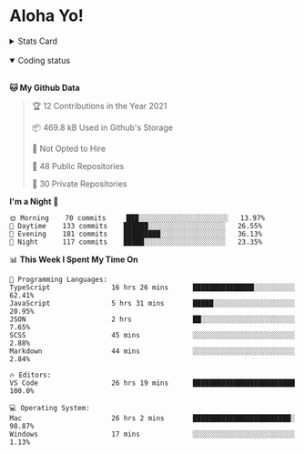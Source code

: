 # Aloha Yo!

<details>
<summary>Stats Card</summary>
 
[![Anurag's github stats](https://github-readme-stats.vercel.app/api?username=GarfieldZHU&show_icons=true&theme=tokyonight)](https://github.com/anuraghazra/github-readme-stats)
 
</details>

<br/>

<details open>

<summary>Coding status</summary>

<br/>

<!--START_SECTION:waka-->
**🐱 My Github Data** 

> 🏆 12 Contributions in the Year 2021
 > 
> 📦 469.8 kB Used in Github's Storage 
 > 
> 🚫 Not Opted to Hire
 > 
> 📜 48 Public Repositories 
 > 
> 🔑 30 Private Repositories  
 > 
**I'm a Night 🦉** 

```text
🌞 Morning    70 commits     ███░░░░░░░░░░░░░░░░░░░░░░   13.97% 
🌆 Daytime    133 commits    ██████░░░░░░░░░░░░░░░░░░░   26.55% 
🌃 Evening    181 commits    █████████░░░░░░░░░░░░░░░░   36.13% 
🌙 Night      117 commits    █████░░░░░░░░░░░░░░░░░░░░   23.35%

```


📊 **This Week I Spent My Time On** 

```text
💬 Programming Languages: 
TypeScript               16 hrs 26 mins      ███████████████░░░░░░░░░░   62.41% 
JavaScript               5 hrs 31 mins       █████░░░░░░░░░░░░░░░░░░░░   20.95% 
JSON                     2 hrs               ██░░░░░░░░░░░░░░░░░░░░░░░   7.65% 
SCSS                     45 mins             ░░░░░░░░░░░░░░░░░░░░░░░░░   2.88% 
Markdown                 44 mins             ░░░░░░░░░░░░░░░░░░░░░░░░░   2.84%

🔥 Editors: 
VS Code                  26 hrs 19 mins      █████████████████████████   100.0%

💻 Operating System: 
Mac                      26 hrs 2 mins       ████████████████████████░   98.87% 
Windows                  17 mins             ░░░░░░░░░░░░░░░░░░░░░░░░░   1.13%

```


<!--END_SECTION:waka-->

</details>
